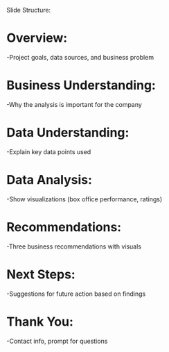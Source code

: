 Slide Structure:

# Overview:
   -Project goals, data sources, and business problem
# Business Understanding:
   -Why the analysis is important for the company
# Data Understanding:
   -Explain key data points used
# Data Analysis:
   -Show visualizations (box office performance, ratings)
# Recommendations:
   -Three business recommendations with visuals
# Next Steps:
   -Suggestions for future action based on findings
# Thank You:
   -Contact info, prompt for questions

